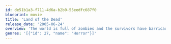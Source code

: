 ```yaml
---
id: de51b1a3-f711-4d6a-b2b0-55eedfc687f0
blueprint: movie
title: 'Land of the Dead'
release_date: '2005-06-24'
overview: 'The world is full of zombies and the survivors have barricaded themselves inside a walled city to keep out the living dead. As the wealthy hide out in skyscrapers and chaos rules the streets, the rest of the survivors must find a way to stop the evolving zombies from breaking into the city.'
genres: '[{"id": 27, "name": "Horror"}]'
---
```

